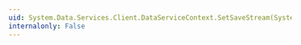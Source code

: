 ```yaml
---
uid: System.Data.Services.Client.DataServiceContext.SetSaveStream(System.Object,System.IO.Stream,System.Boolean,System.String,System.String)
internalonly: False
---
```

